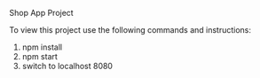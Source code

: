 Shop App Project

To view this project use the following commands and instructions:
1. npm install
2. npm start
3. switch to localhost 8080
